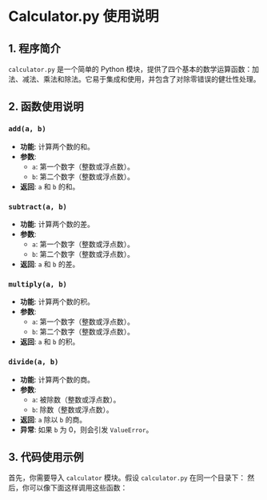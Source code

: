 
# Calculator.py 使用说明

## 1. 程序简介

`calculator.py` 是一个简单的 Python 模块，提供了四个基本的数学运算函数：加法、减法、乘法和除法。它易于集成和使用，并包含了对除零错误的健壮性处理。

## 2. 函数使用说明

### `add(a, b)`
- **功能**: 计算两个数的和。
- **参数**:
  - `a`: 第一个数字（整数或浮点数）。
  - `b`: 第二个数字（整数或浮点数）。
- **返回**: `a` 和 `b` 的和。

### `subtract(a, b)`
- **功能**: 计算两个数的差。
- **参数**:
  - `a`: 第一个数字（整数或浮点数）。
  - `b`: 第二个数字（整数或浮点数）。
- **返回**: `a` 和 `b` 的差。

### `multiply(a, b)`
- **功能**: 计算两个数的积。
- **参数**:
  - `a`: 第一个数字（整数或浮点数）。
  - `b`: 第二个数字（整数或浮点数）。
- **返回**: `a` 和 `b` 的积。

### `divide(a, b)`
- **功能**: 计算两个数的商。
- **参数**:
  - `a`: 被除数（整数或浮点数）。
  - `b`: 除数（整数或浮点数）。
- **返回**: `a` 除以 `b` 的商。
- **异常**: 如果 `b` 为 0，则会引发 `ValueError`。

## 3. 代码使用示例

首先，你需要导入 `calculator` 模块。假设 `calculator.py` 在同一个目录下：
然后，你可以像下面这样调用这些函数：
